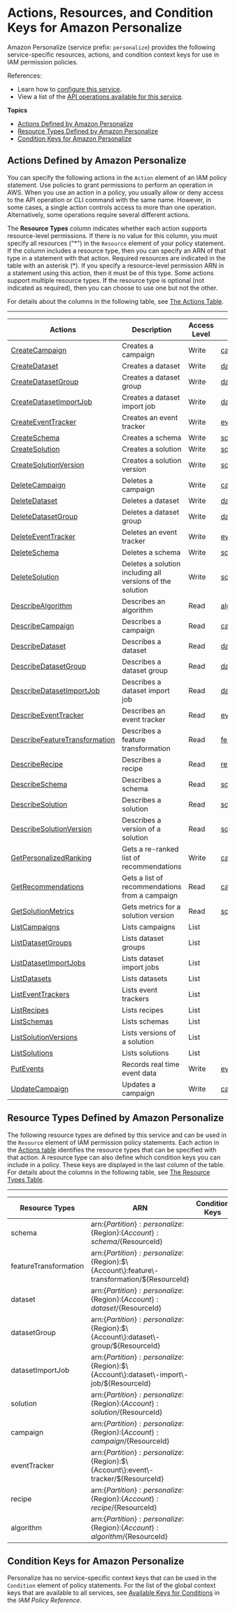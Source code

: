 # Actions, Resources, and Condition Keys for Amazon Personalize<a name="list_amazonpersonalize"></a>

Amazon Personalize \(service prefix: `personalize`\) provides the following service\-specific resources, actions, and condition context keys for use in IAM permission policies\.

References:
+ Learn how to [configure this service](https://docs.aws.amazon.com/personalize/latest/dg/)\.
+ View a list of the [API operations available for this service](https://docs.aws.amazon.com/personalize/latest/dg/API_Reference.html)\.

**Topics**
+ [Actions Defined by Amazon Personalize](#amazonpersonalize-actions-as-permissions)
+ [Resource Types Defined by Amazon Personalize](#amazonpersonalize-resources-for-iam-policies)
+ [Condition Keys for Amazon Personalize](#amazonpersonalize-policy-keys)

## Actions Defined by Amazon Personalize<a name="amazonpersonalize-actions-as-permissions"></a>

You can specify the following actions in the `Action` element of an IAM policy statement\. Use policies to grant permissions to perform an operation in AWS\. When you use an action in a policy, you usually allow or deny access to the API operation or CLI command with the same name\. However, in some cases, a single action controls access to more than one operation\. Alternatively, some operations require several different actions\.

The **Resource Types** column indicates whether each action supports resource\-level permissions\. If there is no value for this column, you must specify all resources \("\*"\) in the `Resource` element of your policy statement\. If the column includes a resource type, then you can specify an ARN of that type in a statement with that action\. Required resources are indicated in the table with an asterisk \(\*\)\. If you specify a resource\-level permission ARN in a statement using this action, then it must be of this type\. Some actions support multiple resource types\. If the resource type is optional \(not indicated as required\), then you can choose to use one but not the other\.

For details about the columns in the following table, see [The Actions Table](reference_policies_actions-resources-contextkeys.md#actions_table)\.


****  

| Actions | Description | Access Level | Resource Types \(\*required\) | Condition Keys | Dependent Actions | 
| --- | --- | --- | --- | --- | --- | 
|   [ CreateCampaign ](https://docs.aws.amazon.com/personalize/latest/dg/API_Operations.htmlAPI_CreateCampaign.html)  | Creates a campaign | Write |   [ campaign\* ](#amazonpersonalize-campaign)   |  |  | 
|   [ CreateDataset ](https://docs.aws.amazon.com/personalize/latest/dg/API_Operations.htmlAPI_CreateDataset.html)  | Creates a dataset | Write |   [ dataset\* ](#amazonpersonalize-dataset)   |  |  | 
|   [ CreateDatasetGroup ](https://docs.aws.amazon.com/personalize/latest/dg/API_Operations.htmlAPI_CreateDatasetGroup.html)  | Creates a dataset group | Write |   [ datasetGroup\* ](#amazonpersonalize-datasetGroup)   |  |  | 
|   [ CreateDatasetImportJob ](https://docs.aws.amazon.com/personalize/latest/dg/API_Operations.htmlAPI_CreateDatasetImportJob.html)  | Creates a dataset import job | Write |   [ datasetImportJob\* ](#amazonpersonalize-datasetImportJob)   |  |  | 
|   [ CreateEventTracker ](https://docs.aws.amazon.com/personalize/latest/dg/API_Operations.htmlAPI_CreateEventTracker.html)  | Creates an event tracker | Write |   [ eventTracker\* ](#amazonpersonalize-eventTracker)   |  |  | 
|   [ CreateSchema ](https://docs.aws.amazon.com/personalize/latest/dg/API_Operations.htmlAPI_CreateSchema.html)  | Creates a schema | Write |   [ schema\* ](#amazonpersonalize-schema)   |  |  | 
|   [ CreateSolution ](https://docs.aws.amazon.com/personalize/latest/dg/API_Operations.htmlAPI_CreateSolution.html)  | Creates a solution | Write |   [ solution\* ](#amazonpersonalize-solution)   |  |  | 
|   [ CreateSolutionVersion ](https://docs.aws.amazon.com/personalize/latest/dg/API_Operations.htmlAPI_CreateSolutionVersion.html)  | Creates a solution version | Write |   [ solution\* ](#amazonpersonalize-solution)   |  |  | 
|   [ DeleteCampaign ](https://docs.aws.amazon.com/personalize/latest/dg/API_Operations.htmlAPI_DeleteCampaign.html)  | Deletes a campaign | Write |   [ campaign\* ](#amazonpersonalize-campaign)   |  |  | 
|   [ DeleteDataset ](https://docs.aws.amazon.com/personalize/latest/dg/API_Operations.htmlAPI_DeleteDataset.html)  | Deletes a dataset | Write |   [ dataset\* ](#amazonpersonalize-dataset)   |  |  | 
|   [ DeleteDatasetGroup ](https://docs.aws.amazon.com/personalize/latest/dg/API_Operations.htmlAPI_DeleteDatasetGroup.html)  | Deletes a dataset group | Write |   [ datasetGroup\* ](#amazonpersonalize-datasetGroup)   |  |  | 
|   [ DeleteEventTracker ](https://docs.aws.amazon.com/personalize/latest/dg/API_Operations.htmlAPI_DeleteEventTracker.html)  | Deletes an event tracker | Write |   [ eventTracker\* ](#amazonpersonalize-eventTracker)   |  |  | 
|   [ DeleteSchema ](https://docs.aws.amazon.com/personalize/latest/dg/API_Operations.htmlAPI_DeleteSchema.html)  | Deletes a schema | Write |   [ schema\* ](#amazonpersonalize-schema)   |  |  | 
|   [ DeleteSolution ](https://docs.aws.amazon.com/personalize/latest/dg/API_Operations.htmlAPI_DeleteSolution.html)  | Deletes a solution including all versions of the solution | Write |   [ solution\* ](#amazonpersonalize-solution)   |  |  | 
|   [ DescribeAlgorithm ](https://docs.aws.amazon.com/personalize/latest/dg/API_Operations.htmlAPI_DescribeAlgorithm.html)  | Describes an algorithm | Read |   [ algorithm\* ](#amazonpersonalize-algorithm)   |  |  | 
|   [ DescribeCampaign ](https://docs.aws.amazon.com/personalize/latest/dg/API_Operations.htmlAPI_DescribeCampaign.html)  | Describes a campaign | Read |   [ campaign\* ](#amazonpersonalize-campaign)   |  |  | 
|   [ DescribeDataset ](https://docs.aws.amazon.com/personalize/latest/dg/API_Operations.htmlAPI_DescribeDataset.html)  | Describes a dataset | Read |   [ dataset\* ](#amazonpersonalize-dataset)   |  |  | 
|   [ DescribeDatasetGroup ](https://docs.aws.amazon.com/personalize/latest/dg/API_Operations.htmlAPI_DescribeDatasetGroup.html)  | Describes a dataset group | Read |   [ datasetGroup\* ](#amazonpersonalize-datasetGroup)   |  |  | 
|   [ DescribeDatasetImportJob ](https://docs.aws.amazon.com/personalize/latest/dg/API_Operations.htmlAPI_DescribeDatasetImportJob.html)  | Describes a dataset import job | Read |   [ datasetImportJob\* ](#amazonpersonalize-datasetImportJob)   |  |  | 
|   [ DescribeEventTracker ](https://docs.aws.amazon.com/personalize/latest/dg/API_Operations.htmlAPI_DescribeEventTracker.html)  | Describes an event tracker | Read |   [ eventTracker\* ](#amazonpersonalize-eventTracker)   |  |  | 
|   [ DescribeFeatureTransformation ](https://docs.aws.amazon.com/personalize/latest/dg/API_Operations.htmlAPI_DescribeFeatureTransformation.html)  | Describes a feature transformation | Read |   [ featureTransformation\* ](#amazonpersonalize-featureTransformation)   |  |  | 
|   [ DescribeRecipe ](https://docs.aws.amazon.com/personalize/latest/dg/API_Operations.htmlAPI_DescribeRecipe.html)  | Describes a recipe | Read |   [ recipe\* ](#amazonpersonalize-recipe)   |  |  | 
|   [ DescribeSchema ](https://docs.aws.amazon.com/personalize/latest/dg/API_Operations.htmlAPI_DescribeSchema.html)  | Describes a schema | Read |   [ schema\* ](#amazonpersonalize-schema)   |  |  | 
|   [ DescribeSolution ](https://docs.aws.amazon.com/personalize/latest/dg/API_Operations.htmlAPI_DescribeSolution.html)  | Describes a solution | Read |   [ solution\* ](#amazonpersonalize-solution)   |  |  | 
|   [ DescribeSolutionVersion ](https://docs.aws.amazon.com/personalize/latest/dg/API_Operations.htmlAPI_DescribeSolutionVersion.html)  | Describes a version of a solution | Read |   [ solution\* ](#amazonpersonalize-solution)   |  |  | 
|   [ GetPersonalizedRanking ](https://docs.aws.amazon.com/personalize/latest/dg/API_Operations.htmlAPI_RS_GetPersonalizedRanking.html)  | Gets a re\-ranked list of recommendations | Write |   [ campaign\* ](#amazonpersonalize-campaign)   |  |  | 
|   [ GetRecommendations ](https://docs.aws.amazon.com/personalize/latest/dg/API_Operations.htmlAPI_RS_GetRecommendations.html)  | Gets a list of recommendations from a campaign | Read |   [ campaign\* ](#amazonpersonalize-campaign)   |  |  | 
|   [ GetSolutionMetrics ](https://docs.aws.amazon.com/personalize/latest/dg/API_Operations.htmlAPI_GetSolutionMetrics.html)  | Gets metrics for a solution version | Read |   [ solution\* ](#amazonpersonalize-solution)   |  |  | 
|   [ ListCampaigns ](https://docs.aws.amazon.com/personalize/latest/dg/API_Operations.htmlAPI_ListCampaigns.html)  | Lists campaigns | List |  |  |  | 
|   [ ListDatasetGroups ](https://docs.aws.amazon.com/personalize/latest/dg/API_Operations.htmlAPI_ListDatasetGroups.html)  | Lists dataset groups | List |  |  |  | 
|   [ ListDatasetImportJobs ](https://docs.aws.amazon.com/personalize/latest/dg/API_Operations.htmlAPI_ListDatasetImportJobs.html)  | Lists dataset import jobs | List |  |  |  | 
|   [ ListDatasets ](https://docs.aws.amazon.com/personalize/latest/dg/API_Operations.htmlAPI_ListDatasets.html)  | Lists datasets | List |  |  |  | 
|   [ ListEventTrackers ](https://docs.aws.amazon.com/personalize/latest/dg/API_Operations.htmlAPI_ListEventTrackers.html)  | Lists event trackers | List |  |  |  | 
|   [ ListRecipes ](https://docs.aws.amazon.com/personalize/latest/dg/API_Operations.htmlAPI_ListRecipes.html)  | Lists recipes | List |  |  |  | 
|   [ ListSchemas ](https://docs.aws.amazon.com/personalize/latest/dg/API_Operations.htmlAPI_ListSchemas.html)  | Lists schemas | List |  |  |  | 
|   [ ListSolutionVersions ](https://docs.aws.amazon.com/personalize/latest/dg/API_Operations.htmlAPI_ListSolutionVersions.html)  | Lists versions of a solution | List |  |  |  | 
|   [ ListSolutions ](https://docs.aws.amazon.com/personalize/latest/dg/API_Operations.htmlAPI_ListSolutions.html)  | Lists solutions | List |  |  |  | 
|   [ PutEvents ](https://docs.aws.amazon.com/personalize/latest/dg/API_Operations.htmlAPI_UBS_PutEvents.html)  | Records real time event data | Write |   [ eventTracker\* ](#amazonpersonalize-eventTracker)   |  |  | 
|   [ UpdateCampaign ](https://docs.aws.amazon.com/personalize/latest/dg/API_Operations.htmlAPI_UpdateCampaign.html)  | Updates a campaign | Write |   [ campaign\* ](#amazonpersonalize-campaign)   |  |  | 

## Resource Types Defined by Amazon Personalize<a name="amazonpersonalize-resources-for-iam-policies"></a>

The following resource types are defined by this service and can be used in the `Resource` element of IAM permission policy statements\. Each action in the [Actions table](#amazonpersonalize-actions-as-permissions) identifies the resource types that can be specified with that action\. A resource type can also define which condition keys you can include in a policy\. These keys are displayed in the last column of the table\. For details about the columns in the following table, see [The Resource Types Table](reference_policies_actions-resources-contextkeys.md#resources_table)\.


****  

| Resource Types | ARN | Condition Keys | 
| --- | --- | --- | 
|   schema  |  arn:$\{Partition\}:personalize:$\{Region\}:$\{Account\}:schema/$\{ResourceId\}  |  | 
|   featureTransformation  |  arn:$\{Partition\}:personalize:$\{Region\}:$\{Account\}:feature\-transformation/$\{ResourceId\}  |  | 
|   dataset  |  arn:$\{Partition\}:personalize:$\{Region\}:$\{Account\}:dataset/$\{ResourceId\}  |  | 
|   datasetGroup  |  arn:$\{Partition\}:personalize:$\{Region\}:$\{Account\}:dataset\-group/$\{ResourceId\}  |  | 
|   datasetImportJob  |  arn:$\{Partition\}:personalize:$\{Region\}:$\{Account\}:dataset\-import\-job/$\{ResourceId\}  |  | 
|   solution  |  arn:$\{Partition\}:personalize:$\{Region\}:$\{Account\}:solution/$\{ResourceId\}  |  | 
|   campaign  |  arn:$\{Partition\}:personalize:$\{Region\}:$\{Account\}:campaign/$\{ResourceId\}  |  | 
|   eventTracker  |  arn:$\{Partition\}:personalize:$\{Region\}:$\{Account\}:event\-tracker/$\{ResourceId\}  |  | 
|   recipe  |  arn:$\{Partition\}:personalize:$\{Region\}:$\{Account\}:recipe/$\{ResourceId\}  |  | 
|   algorithm  |  arn:$\{Partition\}:personalize:$\{Region\}:$\{Account\}:algorithm/$\{ResourceId\}  |  | 

## Condition Keys for Amazon Personalize<a name="amazonpersonalize-policy-keys"></a>

Personalize has no service\-specific context keys that can be used in the `Condition` element of policy statements\. For the list of the global context keys that are available to all services, see [Available Keys for Conditions](reference_policies_condition-keys.html#AvailableKeys) in the *IAM Policy Reference*\.